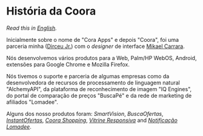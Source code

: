 # História da Coora

_Read this in [English](https://github.com/dirceu-jr/coora)._

Inicialmente sobre o nome de "Cora Apps" e depois "Coora", foi uma parceria minha ([Dirceu Jr.](https://github.com/dirceu-jr)) com o _designer_ de interface [Mikael Carrara](https://github.com/mikaelcarrara).

Nós desenvolvemos vários produtos para a Web, Palm/HP WebOS, Android, extensões para Google Chrome e Mozilla Firefox.

Nós tivemos o suporte e parceria de algumas empresas como da desenvolvedora de recursos de processamento de linguagem natural "AlchemyAPI", da plataforma de reconhecimento de imagem "IQ Engines", do portal de comparação de preços "BuscaPé" e da rede de marketing de afiliados "Lomadee".

Alguns dos nosso produtos foram: _SmartVision_, _BuscaOfertas_, [_InstantOfertas_](https://github.com/dirceu-jr/instant-ofertas), [_Coora Shopping_](https://github.com/dirceu-jr/coora-shopping), [_Vitrine Responsiva_](https://github.com/dirceu-jr/vitrine-design-responsivo) and [_Notificação Lomadee_](https://github.com/dirceu-jr/notificacao-lomadee).
